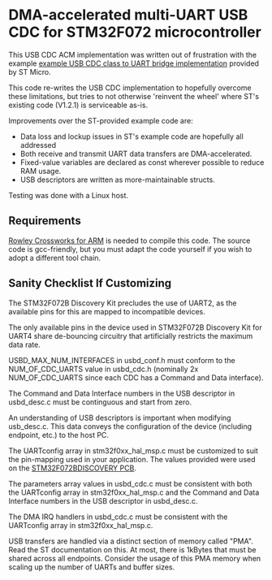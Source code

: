 DMA-accelerated multi-UART USB CDC for STM32F072 microcontroller
================================================================

This USB CDC ACM implementation was written out of frustration with the example [example USB CDC class to UART bridge implementation](http://www.st.com/web/en/catalog/tools/PF260612) provided by ST Micro.

This code re-writes the USB CDC implementation to hopefully overcome these limitations, but tries to not otherwise 'reinvent the wheel' where ST's existing code (V1.2.1) is serviceable as-is.

Improvements over the ST-provided example code are:
*	Data loss and lockup issues in ST's example code are hopefully all addressed
*	Both receive and transmit UART data transfers are DMA-accelerated.
*	Fixed-value variables are declared as const wherever possible to reduce RAM usage.
*	USB descriptors are written as more-maintainable structs.

Testing was done with a Linux host.

## Requirements

[Rowley Crossworks for ARM](http://www.rowley.co.uk/arm/) is needed to compile this code.  The source code is gcc-friendly, but you must adapt the code yourself if you wish to adopt a different tool chain.

## Sanity Checklist If Customizing

The STM32F072B Discovery Kit precludes the use of UART2, as the available pins for this are mapped to incompatible devices.

The only available pins in the device used in STM32F072B Discovery Kit for UART4 share de-bouncing circuitry that artificially restricts the maximum data rate.

USBD\_MAX\_NUM\_INTERFACES in usbd\_conf.h must conform to the NUM\_OF\_CDC\_UARTS value in usbd\_cdc.h (nominally 2x NUM\_OF\_CDC\_UARTS since each CDC has a Command and Data interface).

The Command and Data Interface numbers in the USB descriptor in usbd\_desc.c must be continguous and start from zero.

An understanding of USB descriptors is important when modifying usb_desc.c.  This data conveys the configuration of the device (including endpoint, etc.) to the host PC.

The UARTconfig array in stm32f0xx\_hal\_msp.c must be customized to suit the pin-mapping used in your application.  The values provided were used on the [STM32F072BDISCOVERY PCB](http://www.st.com/stm32f072discovery-pr).

The parameters array values in usbd\_cdc.c must be consistent with both the UARTconfig array in stm32f0xx\_hal\_msp.c and the Command and Data Interface numbers in the USB descriptor in usbd\_desc.c.

The DMA IRQ handlers in usbd\_cdc.c must be consistent with the UARTconfig array in stm32f0xx\_hal\_msp.c.

USB transfers are handled via a distinct section of memory called "PMA".  Read the ST documentation on this.  At most, there is 1kBytes that must be shared across all endpoints.  Consider the usage of this PMA memory when scaling up the number of UARTs and buffer sizes.

